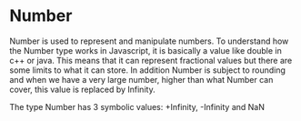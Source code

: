 # Number

Number is used to represent and manipulate numbers. To understand how the Number type works in Javascript, it is basically a value like double in c++ or java. This means that it can represent fractional values but there are some limits to what it can store. In addition Number is subject to rounding and when we have a very large number, higher than what Number can cover, this value is replaced by Infinity. 

The type Number has 3 symbolic values: +Infinity, -Infinity and NaN
